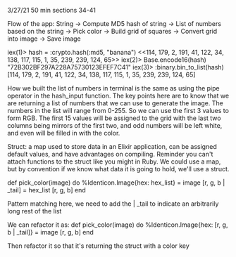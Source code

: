 3/27/21 50 min sections 34-41

Flow of the app:
String -> Compute MD5 hash of string -> List of numbers based on the string -> Pick color -> Build grid of squares -> Convert grid into image -> Save image

iex(1)> hash = :crypto.hash(:md5, "banana") 
<<114, 179, 2, 191, 41, 122, 34, 138, 117, 115, 1, 35, 239, 239, 124, 65>>
iex(2)> Base.encode16(hash)
"72B302BF297A228A75730123EFEF7C41"
iex(3)> :binary.bin_to_list(hash)
[114, 179, 2, 191, 41, 122, 34, 138, 117, 115, 1, 35, 239, 239, 124, 65]

How we built the list of numbers in terminal is the same as using the pipe operator in the hash_input function. The key points here are to know that we are returning a list of numbers that we can use to generate the image. The numbers in the list will range from 0-255. So we can use the first 3 values to form RGB. The first 15 values will be assigned to the grid with the last two columns being mirrors of the first two, and odd numbers will be left white, and even will be filled in with the color.

Struct: a map used to store data in an Elixir application, can be assigned default values, and have advantages on compiling.
Reminder you can't attach functions to the struct like you might in Ruby. We could use a map, but by convention if we know what data it is going to hold, we'll use a struct.

  def pick_color(image) do 
    %Identicon.Image{hex: hex_list} = image
    [r, g, b | _tail] = hex_list
    [r, g, b]
  end

  Pattern matching here, we need to add the | _tail to indicate an arbitrarily long rest of the list

  We can refactor it as:
  def pick_color(image) do 
    %Identicon.Image{hex: [r, g, b | _tail]} = image
    [r, g, b]
  end

  Then refactor it so that it's returning the struct with a color key
